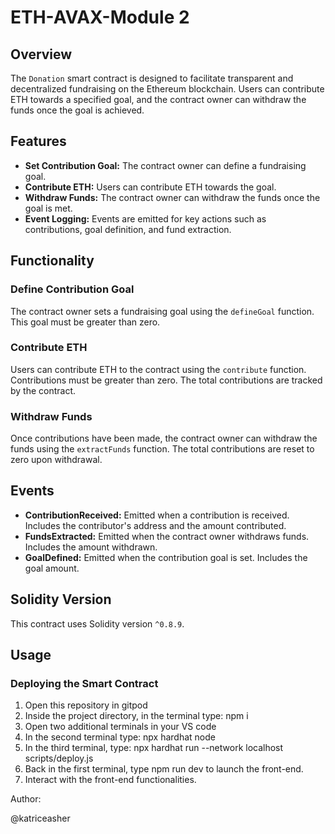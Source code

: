 # ETH-AVAX-Module 2
## Overview

The `Donation` smart contract is designed to facilitate transparent and decentralized fundraising on the Ethereum blockchain. Users can contribute ETH towards a specified goal, and the contract owner can withdraw the funds once the goal is achieved.

## Features

- **Set Contribution Goal:** The contract owner can define a fundraising goal.
- **Contribute ETH:** Users can contribute ETH towards the goal.
- **Withdraw Funds:** The contract owner can withdraw the funds once the goal is met.
- **Event Logging:** Events are emitted for key actions such as contributions, goal definition, and fund extraction.

## Functionality

### Define Contribution Goal

The contract owner sets a fundraising goal using the `defineGoal` function. This goal must be greater than zero.

### Contribute ETH

Users can contribute ETH to the contract using the `contribute` function. Contributions must be greater than zero. The total contributions are tracked by the contract.

### Withdraw Funds

Once contributions have been made, the contract owner can withdraw the funds using the `extractFunds` function. The total contributions are reset to zero upon withdrawal.

## Events

- **ContributionReceived:** Emitted when a contribution is received. Includes the contributor's address and the amount contributed.
- **FundsExtracted:** Emitted when the contract owner withdraws funds. Includes the amount withdrawn.
- **GoalDefined:** Emitted when the contribution goal is set. Includes the goal amount.

## Solidity Version

This contract uses Solidity version `^0.8.9`.

## Usage

### Deploying the Smart Contract

1. Open this repository in gitpod
2. Inside the project directory, in the terminal type: npm i
3. Open two additional terminals in your VS code
4. In the second terminal type: npx hardhat node
5. In the third terminal, type: npx hardhat run --network localhost scripts/deploy.js
6. Back in the first terminal, type npm run dev to launch the front-end.
7. Interact with the front-end functionalities.

Author:

@katriceasher

